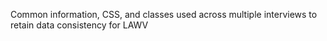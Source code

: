 Common information, CSS, and classes used across multiple interviews to retain data consistency for LAWV